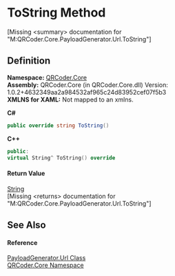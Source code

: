 # ToString Method


\[Missing &lt;summary&gt; documentation for "M:QRCoder.Core.PayloadGenerator.Url.ToString"\]



## Definition
**Namespace:** <a href="N_QRCoder_Core.md">QRCoder.Core</a>  
**Assembly:** QRCoder.Core (in QRCoder.Core.dll) Version: 1.0.2+4632349aa2a984532af965c24d83952cef07f5b3  
**XMLNS for XAML:** Not mapped to an xmlns.

**C#**
``` C#
public override string ToString()
```
**C++**
``` C++
public:
virtual String^ ToString() override
```



#### Return Value
<a href="https://learn.microsoft.com/dotnet/api/system.string" target="_blank" rel="noopener noreferrer">String</a>  
\[Missing &lt;returns&gt; documentation for "M:QRCoder.Core.PayloadGenerator.Url.ToString"\]

## See Also


#### Reference
<a href="T_QRCoder_Core_PayloadGenerator_Url.md">PayloadGenerator.Url Class</a>  
<a href="N_QRCoder_Core.md">QRCoder.Core Namespace</a>  

